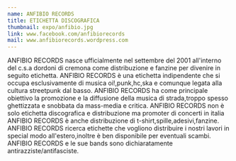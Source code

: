 ```yaml
---
name: ANFIBIO RECORDS
title: ETICHETTA DISCOGRAFICA
thumbnail: expo/anfibio.jpg
link: www.facebook.com/anfibiorecords
mail: www.anfibiorecords.wordpress.com
---
```


ANFIBIO RECORDS nasce ufficialmente nel settembre del 2001 all'interno del c.s.a dordoni di cremona come distribuzione e fanzine per divenire in seguito etichetta. ANFIBIO RECORDS è una etichetta indipendente che si occupa esclusivamente di musica oi!,punk,hc,ska e comunque legata alla cultura streetpunk dal basso. ANFIBIO RECORDS ha come principale obiettivo la promozione e la diffusione della musica di strada,troppo spesso ghettizzata e snobbata da mass-media e critica. ANFIBIO RECORDS non è solo etichetta discografica e distribuzione ma promoter di concerti in italia ANFIBIO RECORDS è anche distribuzione di t-shirt,spille,adesivi,fanzine. ANFIBIO RECORDS ricerca etichette che vogliono distribuire i nostri lavori in special modo all'estero,inoltre è ben disponibile per eventuali scambi. ANFIBIO RECORDS e le sue bands sono dichiaratamente antirazziste/antifasciste. 


